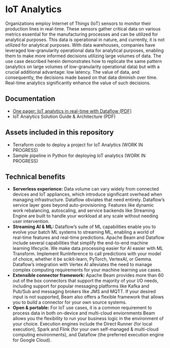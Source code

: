 # IoT Analytics

Organizations employ Internet of Things (IoT) sensors to monitor their production lines in real-time. These sensors gather critical data on various metrics essential for the manufacturing processes and can be utilized for analytical purposes. This data is operational in nature, and currently, it is not utilized for analytical purposes. With data warehouses, companies have leveraged low-granularity operational data for analytical purposes, enabling them to make more informed decisions utilizing large volumes of data. The use case described herein demonstrates how to replicate the same pattern (analytics on large volumes of low-granularity operational data) but with a crucial additional advantage: low latency. The value of data, and consequently, the decisions made based on that data diminish over time. Real-time analytics significantly enhance the value of such decisions.

## Documentation

- [One pager: IoT analytics in real-time with Dataflow (PDF)](./one_pagers/iot_analytics_dataflowonepager.pdf)
- IoT Analytics Solution Guide & Architecture (PDF)

## Assets included in this repository
- Terraform code to deploy a project for IoT Analytics (WORK IN PROGRESS)
- Sample pipeline in Python for deploying IoT analytics (WORK IN PROGRESS)

## Technical benefits
- **Serverless experience:** Data volume can vary widely from connected devices and IoT appliances, which introduce significant overhead when managing infrastructure. Dataflow obviates that need entirely. Dataflow’s service layer goes beyond auto-provisioning. Features like dynamic work rebalancing, autoscaling, and service backends like Streaming Engine are built to handle your workload at any scale without needing user intervention.
- **Streaming AI & ML:** Dataflow’s suite of ML capabilities enable you to evolve your batch ML systems to streaming ML, enabling a world of real-time features and real-time predictions. Apache Beam and Dataflow include several capabilities that simplify the end-to-end machine learning lifecycle. We make data processing easier for AI easier with ML Transform. Implement RunInference to call predictions with your model of choice, whether it be scikit-learn, PyTorch, VertexAI, or Gemma. Dataflow’s integration with Vertex AI alleviates the need to manage complex computing requirements for your machine learning use cases.
- **Extensible connector framework:** Apache Beam provides more than 60 out of the box connectors that support the majority of your I/O needs, including support for popular messaging platforms like Kafka and Pub/Sub and messaging brokers like JMS and MQTT. If your desired input is not supported, Beam also offers a flexible framework that allows you to build a connector for your own source systems.
- **Open & portable:** For IoT use cases, it is a common requirement to process data in both on-device and multi-cloud enviornments Beam allows you the flexibility to run your business logic in the environment of your choice. Execution engines include the Direct Runner (for local execution), Spark and Flink (for your own self-managed & multi-cloud computing environments), and Dataflow (the preferred execution engine for Google Cloud).
